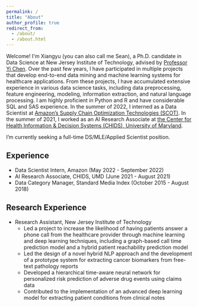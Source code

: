 ```yaml
---
permalink: /
title: "About"
author_profile: true
redirect_from: 
  - /about/
  - /about.html
---
```


Welcome! I'm Xiangyu (you can also call me Sean), a Ph.D. candidate in Data Science at New Jersey Institute of Technology, advised by [Professor Yi Chen](https://web.njit.edu/~ychen/). Over the past few years, I have participated in multiple projects that develop end-to-end data mining and machine learning systems for healthcare applications. From these projects, I have accumulated extensive experience in various data science tasks, including data preprocessing, feature engineering, modeling, information extraction, and natural language processing. I am highly proficient in Python and R and have considerable SQL and SAS experience. In the summer of 2022, I interned as a Data Scientist at [Amazon’s Supply Chain Optimization Technologies (SCOT)](https://www.amazon.science/tag/supply-chain-optimization-technologies). In the summer of 2021, I worked as an AI Research Associate at [the Center for Health Information & Decision Systems (CHIDS), University of Maryland](https://www.rhsmith.umd.edu/centers/chids).

I’m currently seeking a full-time DS/MLE/Applied Scientist position.

Experience
------
- Data Scientist Intern, Amazon (May 2022 - September 2022)
- AI Research Associate, CHIDS, UMD (June 2021 - August 2021)
- Data Category Manager, Standard Media Index (October 2015 - August 2018)

Research Experience
------
- Research Assistant, New Jersey Institute of Technology
    - Led a project to increase the likelihood of having patients answer a phone call from the healthcare provider through machine learning and deep learning techniques, including a graph-based call time prediction model and a hybrid patient reachability prediction model
    - Led the design of a novel hybrid NLP approach and the development of a prototype system for extracting cancer biomarkers from free-text pathology reports
    - Developed a hierarchical time-aware neural network for personalized risk prediction of adverse drug events using claims data
    - Contributed to the implementation of an advanced deep learning model for extracting patient conditions from clinical notes

